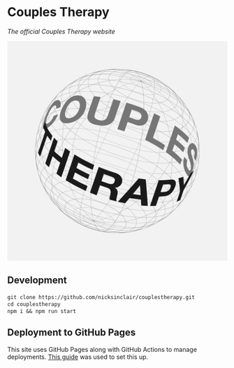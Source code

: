 # Couples Therapy

_The official Couples Therapy website_

![Logo](./src/static/logo.png)

## Development

```shell
git clone https://github.com/nicksinclair/couplestherapy.git
cd couplestherapy
npm i && npm run start
```

## Deployment to GitHub Pages

This site uses GitHub Pages along with GitHub Actions to manage deployments. [This guide](https://maarten.be/blog/20220730/how-to-deploy-your-eleventy-website-to-github-pages-with-github-actions/) was used to set this up.
